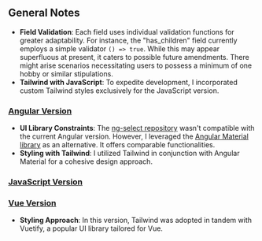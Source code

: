 ## General Notes

- **Field Validation**: Each field uses individual validation functions for greater adaptability. For instance, the "has_children" field currently employs a simple validator `() => true`. While this may appear superfluous at present, it caters to possible future amendments. There might arise scenarios necessitating users to possess a minimum of one hobby or similar stipulations.
- **Tailwind with JavaScript**: To expedite development, I incorporated custom Tailwind styles exclusively for the JavaScript version.

### [Angular Version](https://ng-wizard-form.surge.sh/)
- **UI Library Constraints**: The [ng-select repository](https://github.com/ng-select/ng-select) wasn't compatible with the current Angular version. However, I leveraged the [Angular Material library](https://material.angular.io) as an alternative. It offers comparable functionalities.
- **Styling with Tailwind**: I utilized Tailwind in conjunction with Angular Material for a cohesive design approach.

### [JavaScript Version](https://js-wizard-form.surge.sh/)

### [Vue Version](https://vue-wizard-form.surge.sh/)
- **Styling Approach**: In this version, Tailwind was adopted in tandem with Vuetify, a popular UI library tailored for Vue.
